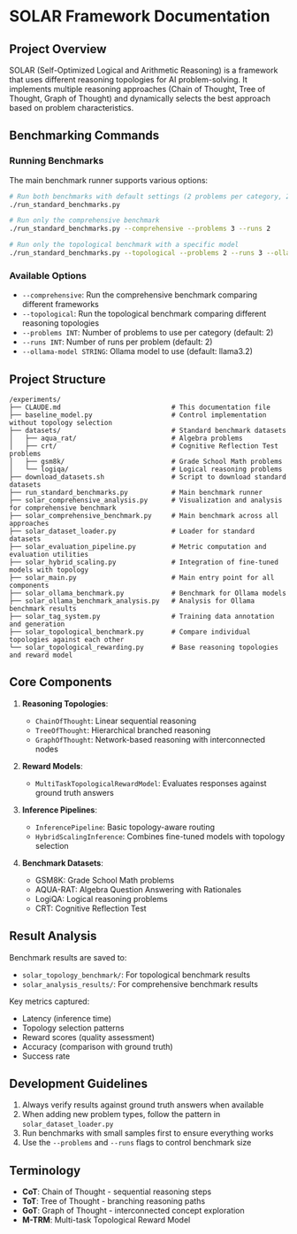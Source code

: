 # SOLAR Framework Documentation

## Project Overview

SOLAR (Self-Optimized Logical and Arithmetic Reasoning) is a framework that uses different reasoning topologies for AI problem-solving. It implements multiple reasoning approaches (Chain of Thought, Tree of Thought, Graph of Thought) and dynamically selects the best approach based on problem characteristics.

## Benchmarking Commands

### Running Benchmarks

The main benchmark runner supports various options:

```bash
# Run both benchmarks with default settings (2 problems per category, 2 runs each)
./run_standard_benchmarks.py

# Run only the comprehensive benchmark
./run_standard_benchmarks.py --comprehensive --problems 3 --runs 2

# Run only the topological benchmark with a specific model
./run_standard_benchmarks.py --topological --problems 2 --runs 3 --ollama-model llama3.2
```

### Available Options

- `--comprehensive`: Run the comprehensive benchmark comparing different frameworks
- `--topological`: Run the topological benchmark comparing different reasoning topologies
- `--problems INT`: Number of problems to use per category (default: 2)
- `--runs INT`: Number of runs per problem (default: 2)
- `--ollama-model STRING`: Ollama model to use (default: llama3.2)

## Project Structure

```
/experiments/
├── CLAUDE.md                            # This documentation file
├── baseline_model.py                    # Control implementation without topology selection
├── datasets/                            # Standard benchmark datasets
│   ├── aqua_rat/                        # Algebra problems
│   ├── crt/                             # Cognitive Reflection Test problems
│   ├── gsm8k/                           # Grade School Math problems
│   └── logiqa/                          # Logical reasoning problems
├── download_datasets.sh                 # Script to download standard datasets
├── run_standard_benchmarks.py           # Main benchmark runner
├── solar_comprehensive_analysis.py      # Visualization and analysis for comprehensive benchmark
├── solar_comprehensive_benchmark.py     # Main benchmark across all approaches
├── solar_dataset_loader.py              # Loader for standard datasets
├── solar_evaluation_pipeline.py         # Metric computation and evaluation utilities
├── solar_hybrid_scaling.py              # Integration of fine-tuned models with topology
├── solar_main.py                        # Main entry point for all components
├── solar_ollama_benchmark.py            # Benchmark for Ollama models
├── solar_ollama_benchmark_analysis.py   # Analysis for Ollama benchmark results
├── solar_tag_system.py                  # Training data annotation and generation
├── solar_topological_benchmark.py       # Compare individual topologies against each other
└── solar_topological_rewarding.py       # Base reasoning topologies and reward model
```

## Core Components

1. **Reasoning Topologies**:
   - `ChainOfThought`: Linear sequential reasoning
   - `TreeOfThought`: Hierarchical branched reasoning
   - `GraphOfThought`: Network-based reasoning with interconnected nodes

2. **Reward Models**:
   - `MultiTaskTopologicalRewardModel`: Evaluates responses against ground truth answers

3. **Inference Pipelines**:
   - `InferencePipeline`: Basic topology-aware routing
   - `HybridScalingInference`: Combines fine-tuned models with topology selection

4. **Benchmark Datasets**:
   - GSM8K: Grade School Math problems
   - AQUA-RAT: Algebra Question Answering with Rationales
   - LogiQA: Logical reasoning problems
   - CRT: Cognitive Reflection Test

## Result Analysis

Benchmark results are saved to:
- `solar_topology_benchmark/`: For topological benchmark results
- `solar_analysis_results/`: For comprehensive benchmark results

Key metrics captured:
- Latency (inference time)
- Topology selection patterns
- Reward scores (quality assessment)
- Accuracy (comparison with ground truth)
- Success rate

## Development Guidelines

1. Always verify results against ground truth answers when available
2. When adding new problem types, follow the pattern in `solar_dataset_loader.py`
3. Run benchmarks with small samples first to ensure everything works
4. Use the `--problems` and `--runs` flags to control benchmark size

## Terminology

- **CoT**: Chain of Thought - sequential reasoning steps
- **ToT**: Tree of Thought - branching reasoning paths
- **GoT**: Graph of Thought - interconnected concept exploration
- **M-TRM**: Multi-task Topological Reward Model
